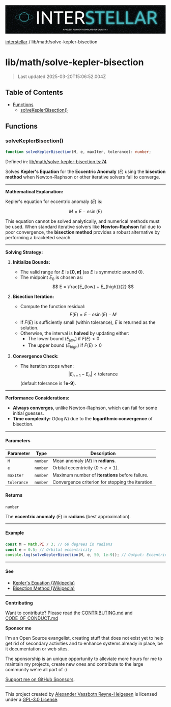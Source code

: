<div><img alt="SPECCER logo" src="https://raw.githubusercontent.com/phun-ky/interstellar/main/public/interstellar-header.png" style="max-height:120px;"/></div>

[interstellar](../../README.md) / lib/math/solve-kepler-bisection

# lib/math/solve-kepler-bisection

> Last updated 2025-03-20T15:06:52.004Z

## Table of Contents

- [Functions](#functions)
  - [solveKeplerBisection()](#solvekeplerbisection)

## Functions

### solveKeplerBisection()

```ts
function solveKeplerBisection(M, e, maxIter, tolerance): number;
```

Defined in:
[lib/math/solve-kepler-bisection.ts:74](https://github.com/phun-ky/interstellar/blob/main/src/lib/math/solve-kepler-bisection.ts#L74)

Solves **Kepler's Equation** for the **Eccentric Anomaly** ($E$) using the
**bisection method** when Newton-Raphson or other iterative solvers fail to
converge.

---

**Mathematical Explanation:**

Kepler's equation for eccentric anomaly ($E$) is:

$$
M = E - e \sin(E)
$$

This equation cannot be solved analytically, and numerical methods must be used.
When standard iterative solvers like **Newton-Raphson** fail due to poor
convergence, the **bisection method** provides a robust alternative by
performing a bracketed search.

---

**Solving Strategy:**

1. **Initialize Bounds:**

   - The valid range for $E$ is **$[0, \pi]$** (as $E$ is symmetric around 0).
   - The midpoint $E_0$ is chosen as:
     $$
     E = \frac{E_{low} + E_{high}}{2}
     $$

2. **Bisection Iteration:**

   - Compute the function residual:
     $$
     F(E) = E - e \sin(E) - M
     $$
   - If $F(E)$ is sufficiently small (within tolerance), $E$ is returned as the
     solution.
   - Otherwise, the interval is **halved** by updating either:
     - The lower bound ($E_{low}$) if $F(E) < 0$
     - The upper bound ($E_{high}$) if $F(E) > 0$

3. **Convergence Check:**
   - The iteration stops when:
     $$
     |E_{n+1} - E_n| < \text{tolerance}
     $$
     (default tolerance is **1e-9**).

---

**Performance Considerations:**

- **Always converges**, unlike Newton-Raphson, which can fail for some initial
  guesses.
- **Time complexity:** $O(\log N)$ due to the **logarithmic convergence** of
  bisection.

---

#### Parameters

| Parameter   | Type     | Description                                       |
| ----------- | -------- | ------------------------------------------------- |
| `M`         | `number` | Mean anomaly ($M$) in **radians**.                |
| `e`         | `number` | Orbital eccentricity ($0 \leq e < 1$).            |
| `maxIter`   | `number` | Maximum number of **iterations** before failure.  |
| `tolerance` | `number` | Convergence criterion for stopping the iteration. |

#### Returns

`number`

The **eccentric anomaly** ($E$) in **radians** (best approximation).

---

#### Example

```ts
const M = Math.PI / 3; // 60 degrees in radians
const e = 0.5; // Orbital eccentricity
console.log(solveKeplerBisection(M, e, 50, 1e-9)); // Output: Eccentric anomaly in radians
```

---

#### See

- [Kepler's Equation (Wikipedia)](https://en.wikipedia.org/wiki/Kepler%27s_equation)
- [Bisection Method (Wikipedia)](https://en.wikipedia.org/wiki/Bisection_method)

---

**Contributing**

Want to contribute? Please read the
[CONTRIBUTING.md](https://github.com/phun-ky/interstellar/blob/main/CONTRIBUTING.md)
and
[CODE_OF_CONDUCT.md](https://github.com/phun-ky/interstellar/blob/main/CODE_OF_CONDUCT.md)

**Sponsor me**

I'm an Open Source evangelist, creating stuff that does not exist yet to help
get rid of secondary activities and to enhance systems already in place, be it
documentation or web sites.

The sponsorship is an unique opportunity to alleviate more hours for me to
maintain my projects, create new ones and contribute to the large community
we're all part of :)

[Support me on GitHub Sponsors](https://github.com/sponsors/phun-ky).

---

This project created by [Alexander Vassbotn Røyne-Helgesen](http://phun-ky.net)
is licensed under a
[GPL-3.0 License](https://choosealicense.com/licenses/gpl-3.0/).
